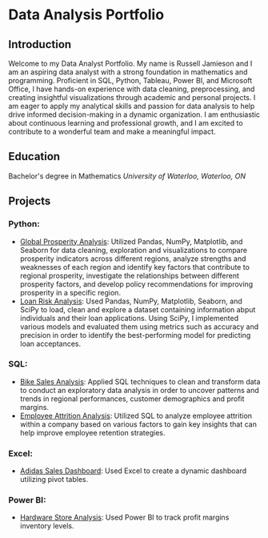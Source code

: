 # Data Analysis Portfolio

## Introduction

Welcome to my Data Analyst Portfolio. My name is Russell Jamieson and I am an aspiring data analyst with a strong foundation in mathematics and programming. Proficient in SQL, Python, Tableau, Power BI, and Microsoft Office, I have hands-on experience with data cleaning, preprocessing, and creating insightful visualizations through academic and personal projects. I am eager to apply my analytical skills and passion for data analysis to help drive informed decision-making in a dynamic organization. I am enthusiastic about continuous learning and professional growth, and I am excited to contribute to a wonderful team and make a meaningful impact.

## Education

Bachelor's degree in Mathematics
*University of Waterloo, Waterloo, ON*

## Projects

### Python:
- [Global Prosperity Analysis](https://github.com/russ-jam876/Data_Analysis_Portfolio/tree/main/Python/Global%20Prosperity%20Index): Utilized Pandas, NumPy, Matplotlib, and Seaborn for data cleaning, exploration and visualizations to compare prosperity indicators across different regions, analyze strengths and weaknesses of each region and identify key factors that contribute to regional prosperity, investigate the relationships between different prosperity factors, and develop policy recommendations for improving prosperity in a specific region.
- [Loan Risk Analysis](https://github.com/russ-jam876/Data_Analysis_Portfolio/tree/main/Python/Loan%20Risk): Used Pandas, NumPy, Matplotlib, Seaborn, and SciPy to load, clean and explore a dataset containing information abput individuals and their loan applications. Using SciPy, I implemented various models and evaluated them using metrics such as accuracy and precision in order to identify the best-performing model for predicting loan acceptances.

### SQL:
- [Bike Sales Analysis](https://github.com/russ-jam876/Data_Analysis_Portfolio/tree/main/SQL/Bikes%20Sales%20Analysis): Applied SQL techniques to clean and transform data to conduct an exploratory data analysis in order to uncover patterns and trends in regional performances, customer demographics and profit margins.
- [Employee Attrition Analysis](https://github.com/russ-jam876/Data_Analysis_Portfolio/tree/main/SQL/Employee%20Attrition%20Analysis): Utilized SQL to analyze employee attrition within a company based on various factors to gain key insights that can help improve employee retention strategies.

### Excel:
- [Adidas Sales Dashboard](https://github.com/russ-jam876/Data_Analysis_Portfolio/tree/main/Excel): Used Excel to create a dynamic dashboard utilizing pivot tables.

### Power BI:
- [Hardware Store Analysis](https://github.com/russ-jam876/Data_Analysis_Portfolio/tree/main/Power%20BI/Hardware%20Store%20Analysis): Used Power BI to track profit margins inventory levels.
